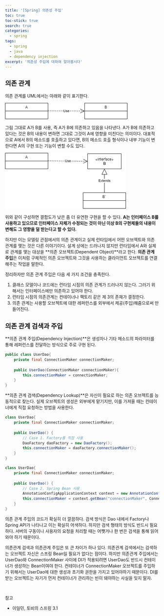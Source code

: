 ```yaml
---
title: '[Spring] 의존성 주입'
toc: true
toc-stick: true
search: true
categories:
  - spring
tags:
  - spring
  - java
  - dependency injection
excerpt: '의존성 주입에 대하여 알아봅시다'
---
```


## 의존 관계  

의존 관계를 UML에서는 아래와 같이 표기한다.

![dependency](/assets/images/spring/dependency.png)  

그림 그대로 A가 B를 사용, 즉 A가 B에 의존하고 있음을 나타낸다. 
A가 B에 의존하고 있다는 것은 B의 내용이 변하면 그대로 그것이 A에 영향을 미친다는 의미이다. 
대표적으로 A에서 B의 메소드를 호출하고 있다면, 
B의 메소드 호출 형식이나 내부 기능이 변한다면 A의 구현 또는 기능이 변할 수도 있다.

![dependency-interface](/assets/images/spring/dependency-interface.png)  

위와 같이 구성하면 결합도가 낮은 좀 더 유연한 구현을 할 수 있다. 
**A는 인터페이스 B를 사용하고 있으므로 인터페이스 자체가 수정되는 것이 아닌 이상 B의 구현체들의 내용이 변해도 그 영향을 덜 받는다고 할 수 있다.**    

하지만 이는 모델링 관점에서의 의존 관계이고 실제 런타임에서 어떤 오브젝트와 의존 관계를 맺는 것은 다른 이야기이다. 
설계 상에는 드러나지 않지만 런타임에서 A와 실제로 관계를 맺는 대상을 **의존 오브젝트(Dependent Object)**라고 한다.
**의존 관계 주입**은 이처럼 구체적인 의존 오브젝트와 그것을 사용하는 클라이언트 오브젝트를 연결해주는 작업을 말한다.  

정리하자만 의존 관계 주입은 다음 세 가지 조건을 충족한다.
1. 클래스 모델이나 코드에는 런타임 시점의 의존 관계가 드러나지 않는다. 그러기 위해서는 인터페이스에만 의존하고 있어야 한다.
2. 런타임 시점의 의존관계는 컨테이너나 팩토리 같은 제 3의 존재가 결정한다.
3. 의존 관계는 사용할 오브젝트에 대한 레퍼런스를 외부에서 제공(주입)해줌으로써 만들어진다.  

## 의존 관계 검색과 주입  

**의존 관계 주입(Dependency Injection)**은 생성자나 기타 메소드의 파라미터를 통해 레퍼런스를 전달하는 방식으로 주로 구현 된다.

``` java
public class UserDao{
	private final ConnectionMaker connectionMaker;

	public UserDao(ConnectionMaker connectionMaker){
		this.connectionMaker = connectionMaker;
	}
}
```

**의존 관계 검색(Dependency Lookup)**은 자신이 필요로 하는 의존 오브젝트를 능동적으로 찾는다. 
실제 오브젝트의 생성은 외부에게 맡기지만, 이를 가져올 때는 컨테이너에게 직접 요청하는 방법을 사용한다.

``` java
class UserDao{
	private final ConnectionMaker connectionMaker;

	public UserDao() {
		// Case 1. Factory를 직접 사용
		DaoFactory daoFactory = new DaoFactory();
		this.connectionMaker = daoFactory.connectionMaker();
	}
}
```

``` java
class UserDao{
	private final ConnectionMaker connectionMaker;

	public UserDao() {
		// Case 2. Spring Bean 사용
		AnnotationConfigApplicationContext context = new AnnotationConfigApplicationContext(DaoFactory.class);
		this.connectionMaker = context.getBean("connectionMaker", ConnectionMaker.class);
	}
}
```  

의존 관계 주입의 코드가 확실히 더 깔끔하다. 검색 방식은 Dao 내에서 Factory나 Spring API가 나타나고 이는 확실히 어색하다. 
하지만 검색 형태의 방식도 반드시 필요하다. 서버의 구동이나 사용자의 요청을 처리할 때는 어쨋거나 한 번은 검색을 통해 읽어와야 하기 때문이다.  

의존관계 검색과 의존관계 주입은 또 큰 차이가 하나 있다. 의존관계 검색에서는 검색하는 오브젝트 자신은 스프링 Bean일 필요가 없다는 점이다. 
하지만 의존관계 주입에서는 UserDao와 ConnectionMaker 사이에 DI가 적용되려면 UserDao도 반드시 컨테이너가 생성하는 Bean이여야 한다. 
컨테이너가 ConnectionMaker 오브젝트를 주입하기 위해서는 UserDao에 대한 생성과 초기화 권한을 가지고 있어야하기 때문이다. 
DI를 받는 오브젝트는 자기가 먼저 컨테이너가 관리하는 빈이 돼야하는 사실을 잊지 말자. 

<br/>  

참고
- 이일민, 토비의 스프링 3.1